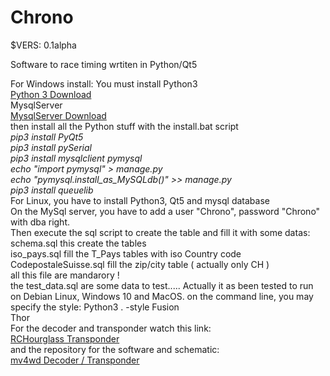 
# Chrono
$VERS: 0.1alpha

Software to race timing wrtiten in Python/Qt5

For Windows install:
You must install Python3
<BR>
<a href="https://www.python.org/downloads/windows/">
Python 3 Download
</a>
<BR>
MysqlServer
<BR>
<a href="https://dev.mysql.com/downloads/installer/">
MysqlServer Download
</a>
<BR>
then install all the Python stuff with the install.bat script
<I>
<BR>
pip3 install PyQt5
<BR>
pip3 install pySerial
<BR>
pip3 install mysqlclient pymysql
<BR>
echo "import pymysql" > manage.py
<BR>
echo "pymysql.install_as_MySQLdb()" >> manage.py
<BR>
pip3 install queuelib
<BR>
</I>
For Linux, you have to install Python3, Qt5 and mysql database
<BR>
On the MySql server, you have to add a user "Chrono", password "Chrono"
with dba right.
<BR>
Then execute the sql script to create the table and fill it with some datas:
<BR>
schema.sql			this create the tables
<BR>
iso_pays.sql			fill the T_Pays tables with iso Country code
<BR>
CodepostaleSuisse.sql 	fill the zip/city table ( actually only CH )
<BR>
all this file are mandarory !
<BR>
the test_data.sql are some data to test.....
Actually it as been tested to run on Debian Linux, Windows 10 and MacOS.
on the command line, you may specify the style: Python3 . -style Fusion
<BR>
Thor
<BR>
For the decoder and transponder watch this link:
<BR>
<a href="https://www.rctech.net/forum/radio-electronics/1002584-rchourglass-diy-lap-timing-aka-cano-revised-11.html">
RCHourglass Transponder
</a>
<BR>
and the repository for the software and schematic:
<BR>
<a href="https://github.com/mv4wd/RCHourglass">mv4wd Decoder / Transponder</a>
